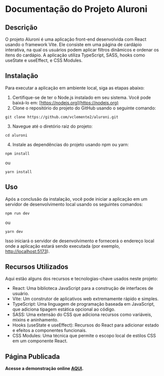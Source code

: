# Documentação do Projeto Aluroni

## Descrição

O projeto Aluroni é uma aplicação front-end desenvolvida com React usando o framework Vite. Ele consiste em uma página de cardápio interativa, na qual os usuários podem aplicar filtros dinâmicos e ordenar os itens do cardápio. A aplicação utiliza TypeScript, SASS, hooks como useState e useEffect, e CSS Modules.

## Instalação

Para executar a aplicação em ambiente local, siga as etapas abaixo:

1. Certifique-se de ter o Node.js instalado em seu sistema. Você pode baixá-lo em: [https://nodejs.org](https://nodejs.org)
2. Clone o repositório do projeto do GitHub usando o seguinte comando:

```shell
git clone https://github.com/vclemente2/aluroni.git
```

3. Navegue até o diretório raiz do projeto:

```shell
cd aluroni
```

4. Instale as dependências do projeto usando npm ou yarn:

```shell
npm install
```

ou

```shell
yarn install
```

## Uso

Após a conclusão da instalação, você pode iniciar a aplicação em um servidor de desenvolvimento local usando os seguintes comandos:

```shell
npm run dev
```

ou

```shell
yarn dev
```

Isso iniciará o servidor de desenvolvimento e fornecerá o endereço local onde a aplicação estará sendo executada (por exemplo, [http://localhost:5173](http://localhost:5173)).

## Recursos Utilizados

Aqui estão alguns dos recursos e tecnologias-chave usados neste projeto:

- React: Uma biblioteca JavaScript para a construção de interfaces de usuário.
- Vite: Um construtor de aplicativos web extremamente rápido e simples.
- TypeScript: Uma linguagem de programação baseada em JavaScript, que adiciona tipagem estática opcional ao código.
- SASS: Uma extensão do CSS que adiciona recursos como variáveis, mixins e aninhamento.
- Hooks (useState e useEffect): Recursos do React para adicionar estado e efeitos a componentes funcionais.
- CSS Modules: Uma técnica que permite o escopo local de estilos CSS em um componente React.

## Página Publicada

**Acesse a demonstração online [AQUI](https://aluroni-two-tau.vercel.app/).**
